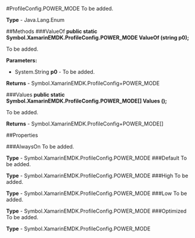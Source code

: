 #ProfileConfig.POWER_MODE
To be added.

**Type** - Java.Lang.Enum

##Methods
###ValueOf
**public static Symbol.XamarinEMDK.ProfileConfig.POWER_MODE ValueOf (string p0);**

To be added.

**Parameters:** 

* System.String **p0** - To be added.

**Returns** - Symbol.XamarinEMDK.ProfileConfig+POWER_MODE

###Values
**public static Symbol.XamarinEMDK.ProfileConfig.POWER_MODE[] Values ();**

To be added.


**Returns** - Symbol.XamarinEMDK.ProfileConfig+POWER_MODE[]

##Properties

###AlwaysOn
To be added.

**Type** - Symbol.XamarinEMDK.ProfileConfig.POWER_MODE
###Default
To be added.

**Type** - Symbol.XamarinEMDK.ProfileConfig.POWER_MODE
###High
To be added.

**Type** - Symbol.XamarinEMDK.ProfileConfig.POWER_MODE
###Low
To be added.

**Type** - Symbol.XamarinEMDK.ProfileConfig.POWER_MODE
###Optimized
To be added.

**Type** - Symbol.XamarinEMDK.ProfileConfig.POWER_MODE


